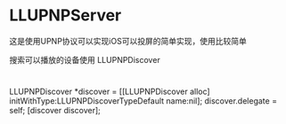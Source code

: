 # LLUPNPServer

这是使用UPNP协议可以实现iOS可以投屏的简单实现，使用比较简单

搜索可以播放的设备使用 LLUPNPDiscover

#
LLUPNPDiscover *discover = [[LLUPNPDiscover alloc] initWithType:LLUPNPDiscoverTypeDefault name:nil];
discover.delegate = self;
[discover discover];
#
